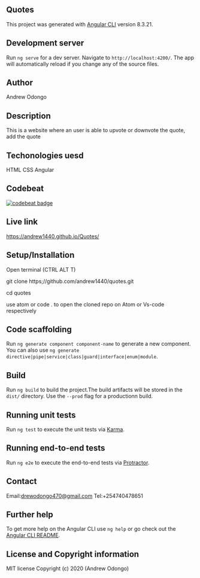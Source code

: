 ## Quotes

This project was generated with [Angular CLI](https://github.com/angular/angular-cli) version 8.3.21.

## Development server

Run `ng serve` for a dev server. Navigate to `http://localhost:4200/`. The app will automatically reload if you change any of the source files.

## Author
Andrew Odongo

 
## Description
This is a website where an user is able to upvote or downvote the quote, add the quote
## Techonologies uesd
HTML
CSS
Angular

## Codebeat

[![codebeat badge](https://codebeat.co/badges/623abb4a-a8b6-4f4f-b460-a12e773c0555)](https://codebeat.co/projects/github-com-andrew1440-quotes-master)


## Live link
https://andrew1440.github.io/Quotes/


## Setup/Installation
Open terminal (CTRL ALT T)

git clone https;//github.com/andrew1440/quotes.git

cd quotes

use atom or code . to open the cloned repo on Atom or Vs-code respectively

## Code scaffolding

Run `ng generate component component-name` to generate a new component. You can also use `ng generate directive|pipe|service|class|guard|interface|enum|module`.

## Build

Run `ng build` to build the project.The build artifacts will be stored in the `dist/` directory. Use the `--prod` flag for a productionn build.

## Running unit tests

Run `ng test` to execute the unit tests via [Karma](https://karma-runner.github.io).

## Running end-to-end tests

Run `ng e2e` to execute the end-to-end tests via [Protractor](http://www.protractortest.org/).

## Contact

Email:drewodongo470@gmail.com
Tel:+254740478651
## Further help

To get more help on the Angular CLI use `ng help` or go check out the [Angular CLI README](https://github.com/angular/angular-cli/blob/master/README.md).
## License and Copyright information
MIT license Copyright (c) 2020 (Andrew Odongo)
